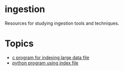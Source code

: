 # ingestion
Resources for studying ingestion tools and techniques.

# Topics
- [c program for indexing large data file](./makeindex.c)
- [python program using index file](./get-object.py)
